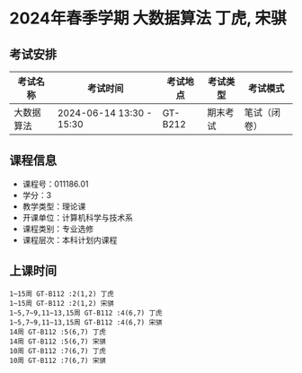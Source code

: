 # 2024年春季学期 大数据算法 丁虎, 宋骐




## 考试安排

| 考试名称 | 考试时间 | 考试地点 | 考试类型 | 考试模式 |
| -------- | -------- | -------- | -------- | -------- |
| 大数据算法 | 2024-06-14 13:30 - 15:30 | GT-B212 | 期末考试 | 笔试（闭卷） |





## 课程信息

- 课程号：011186.01
- 学分：3
- 教学类型：理论课
- 开课单位：计算机科学与技术系
- 课程类别：专业选修
- 课程层次：本科计划内课程

## 上课时间

```
1~15周 GT-B112 :2(1,2) 丁虎
1~15周 GT-B112 :2(1,2) 宋骐
1~5,7~9,11~13,15周 GT-B112 :4(6,7) 丁虎
1~5,7~9,11~13,15周 GT-B112 :4(6,7) 宋骐
14周 GT-B112 :5(6,7) 丁虎
14周 GT-B112 :5(6,7) 宋骐
10周 GT-B112 :7(6,7) 丁虎
10周 GT-B112 :7(6,7) 宋骐
```

